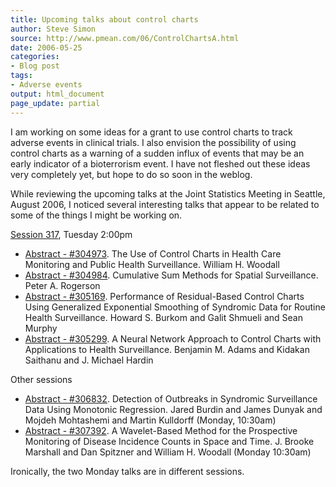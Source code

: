 ```yaml
---
title: Upcoming talks about control charts
author: Steve Simon
source: http://www.pmean.com/06/ControlChartsA.html
date: 2006-05-25
categories:
- Blog post
tags:
- Adverse events
output: html_document
page_update: partial
---
```


I am working on some ideas for a grant to use control charts to track
adverse events in clinical trials. I also envision the possibility of
using control charts as a warning of a sudden influx of events that may
be an early indicator of a bioterrorism event. I have not fleshed out
these ideas very completely yet, but hope to do so soon in the weblog.

While reviewing the upcoming talks at the Joint Statistics Meeting in
Seattle, August 2006, I noticed several interesting talks that appear to
be related to some of the things I might be working on.

[Session
317](http://www.amstat.org/meetings/jsm/2006/onlineprogram/index.cfm?fuseaction=activity_details&sessionid=201105),
Tuesday 2:00pm

-   [Abstract -
    \#304973](http://www.amstat.org/meetings/jsm/2006/onlineprogram/index.cfm?fuseaction=abstract_details&abstractid=304973).
    The Use of Control Charts in Health Care Monitoring and Public
    Health Surveillance. William H. Woodall
-   [Abstract -
    \#304984](http://www.amstat.org/meetings/jsm/2006/onlineprogram/index.cfm?fuseaction=abstract_details&abstractid=304984).
    Cumulative Sum Methods for Spatial Surveillance. Peter A. Rogerson
-   [Abstract -
    \#305169](http://www.amstat.org/meetings/jsm/2006/onlineprogram/index.cfm?fuseaction=abstract_details&abstractid=305169).
    Performance of Residual-Based Control Charts Using Generalized
    Exponential Smoothing of Syndromic Data for Routine Health
    Surveillance. Howard S. Burkom and Galit Shmueli and Sean Murphy
-   [Abstract -
    \#305299](http://www.amstat.org/meetings/jsm/2006/onlineprogram/index.cfm?fuseaction=abstract_details&abstractid=305299).
    A Neural Network Approach to Control Charts with Applications to
    Health Surveillance. Benjamin M. Adams and Kidakan Saithanu and J.
    Michael Hardin

Other sessions

-   [Abstract -
    \#306832](http://www.amstat.org/meetings/jsm/2006/onlineprogram/index.cfm?fuseaction=abstract_details&abstractid=306832).
    Detection of Outbreaks in Syndromic Surveillance Data Using
    Monotonic Regression. Jared Burdin and James Dunyak and Mojdeh
    Mohtashemi and Martin Kulldorff (Monday, 10:30am)
-   [Abstract -
    \#307392](http://www.amstat.org/meetings/jsm/2006/onlineprogram/index.cfm?fuseaction=abstract_details&abstractid=307392).
    A Wavelet-Based Method for the Prospective Monitoring of Disease
    Incidence Counts in Space and Time. J. Brooke Marshall and Dan
    Spitzner and William H. Woodall (Monday 10:30am)

Ironically, the two Monday talks are in different sessions.
